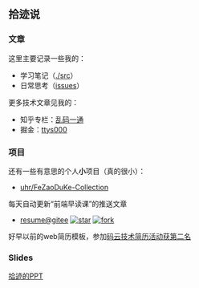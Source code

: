 ## 拾迹说

### 文章
这里主要记录一些我的：
- 学习笔记（[./src](https://github.com/uhr/blog/tree/master/src)）
- 日常思考（[issues](https://github.com/uhr/blog/issues)）️

更多技术文章见我的：
- 知乎专栏：[乱码一通](https://zhuanlan.zhihu.com/ttys000)
- 掘金：[ttys000](https://juejin.im/user/5812d967bf22ec006880d091/posts)

### 项目
还有一些有意思的个人**小**项目（真的很小）：
- [uhr/FeZaoDuKe-Collection](https://github.com/uhr/FeZaoDuKe-Collection)

每天自动更新“前端早读课”的推送文章

- [resume@gitee](https://gitee.com/itsay/resume)  [![star](https://gitee.com/itsay/resume/badge/star.svg?theme=white)](https://gitee.com/itsay/resume/stargazers)    [![fork](https://gitee.com/itsay/resume/badge/fork.svg?theme=white)](https://gitee.com/itsay/resume/members) 

好早以前的web简历模板，参加[码云技术简历活动获第二名](https://gitee.com/cool-resume)


### Slides
[拾迹的PPT](https://ppt.baomitu.com/u/shiji?noHeader=1)
